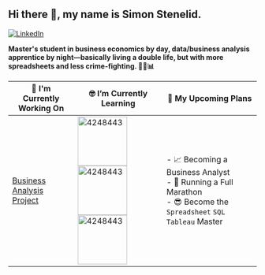 ## Hi there 👋, my name is Simon Stenelid. 
[![LinkedIn](https://img.shields.io/badge/LinkedIn-%230A66C2.svg?style=for-the-badge&logo=linkedin&logoColor=white)](http://www.linkedin.com/in/simonstenelid)


**Master's student in business economics by day, data/business analysis apprentice by night—basically living a double life, but with more spreadsheets and less crime-fighting. 🦸‍♂️📊**

| 🔭 I'm Currently Working On | 🤓 I’m Currently Learning | 🚀 My Upcoming Plans |
|------------------------------|---------------------------|-----------------------|
|[Business Analysis Project]() | <img src="https://github.com/user-attachments/assets/dd8806fa-15a8-48bc-af8a-22bb18fd9356" alt="4248443" width="100" /> <img src="https://github.com/user-attachments/assets/51089d1e-a9c5-4de5-9d89-9ff9bfde505b" alt="4248443" width="100" /> <img src="https://github.com/user-attachments/assets/b56eac3f-a145-4fbf-8f15-024f9976dadc" alt="4248443" width="100" /> | - 📈 Becoming a Business Analyst <br>- 🏃 Running a Full Marathon <br>- 😎 Become the `Spreadsheet` `SQL` `Tableau` Master |
